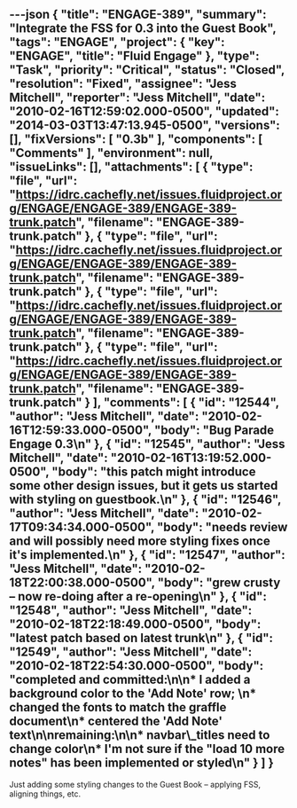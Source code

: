 ---json
{
  "title": "ENGAGE-389",
  "summary": "Integrate the FSS for 0.3 into the Guest Book",
  "tags": "ENGAGE",
  "project": {
    "key": "ENGAGE",
    "title": "Fluid Engage"
  },
  "type": "Task",
  "priority": "Critical",
  "status": "Closed",
  "resolution": "Fixed",
  "assignee": "Jess Mitchell",
  "reporter": "Jess Mitchell",
  "date": "2010-02-16T12:59:02.000-0500",
  "updated": "2014-03-03T13:47:13.945-0500",
  "versions": [],
  "fixVersions": [
    "0.3b"
  ],
  "components": [
    "Comments"
  ],
  "environment": null,
  "issueLinks": [],
  "attachments": [
    {
      "type": "file",
      "url": "https://idrc.cachefly.net/issues.fluidproject.org/ENGAGE/ENGAGE-389/ENGAGE-389-trunk.patch",
      "filename": "ENGAGE-389-trunk.patch"
    },
    {
      "type": "file",
      "url": "https://idrc.cachefly.net/issues.fluidproject.org/ENGAGE/ENGAGE-389/ENGAGE-389-trunk.patch",
      "filename": "ENGAGE-389-trunk.patch"
    },
    {
      "type": "file",
      "url": "https://idrc.cachefly.net/issues.fluidproject.org/ENGAGE/ENGAGE-389/ENGAGE-389-trunk.patch",
      "filename": "ENGAGE-389-trunk.patch"
    },
    {
      "type": "file",
      "url": "https://idrc.cachefly.net/issues.fluidproject.org/ENGAGE/ENGAGE-389/ENGAGE-389-trunk.patch",
      "filename": "ENGAGE-389-trunk.patch"
    }
  ],
  "comments": [
    {
      "id": "12544",
      "author": "Jess Mitchell",
      "date": "2010-02-16T12:59:33.000-0500",
      "body": "Bug Parade Engage 0.3\n"
    },
    {
      "id": "12545",
      "author": "Jess Mitchell",
      "date": "2010-02-16T13:19:52.000-0500",
      "body": "this patch might introduce some other design issues, but it gets us started with styling on guestbook.\n"
    },
    {
      "id": "12546",
      "author": "Jess Mitchell",
      "date": "2010-02-17T09:34:34.000-0500",
      "body": "needs review and will possibly need more styling fixes once it's implemented.\n"
    },
    {
      "id": "12547",
      "author": "Jess Mitchell",
      "date": "2010-02-18T22:00:38.000-0500",
      "body": "grew crusty – now re-doing after a re-opening\n"
    },
    {
      "id": "12548",
      "author": "Jess Mitchell",
      "date": "2010-02-18T22:18:49.000-0500",
      "body": "latest patch based on latest trunk\n"
    },
    {
      "id": "12549",
      "author": "Jess Mitchell",
      "date": "2010-02-18T22:54:30.000-0500",
      "body": "completed and committed:\n\n* I added a background color to the 'Add Note' row;&#x20;\n* changed the fonts to match the graffle document\n* centered the 'Add Note' text\n\nremaining:\n\n* navbar\\_titles need to change color\n* I'm not sure if the \"load 10 more notes\" has been implemented or styled\n"
    }
  ]
}
---
Just adding some styling changes to the Guest Book – applying FSS, aligning things, etc.

        